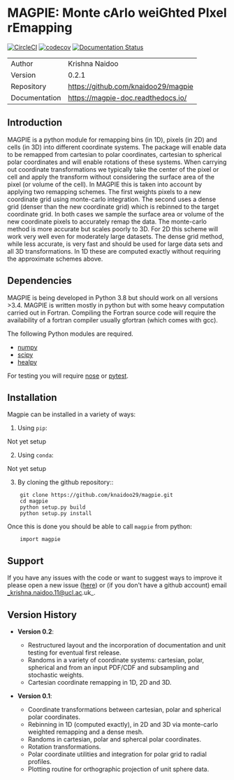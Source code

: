 # MAGPIE: Monte cArlo weiGhted PIxel rEmapping

[![CircleCI](https://circleci.com/gh/knaidoo29/magpie/tree/master.svg?style=svg)](https://circleci.com/gh/knaidoo29/magpie/tree/master)
[![codecov](https://codecov.io/gh/knaidoo29/magpie/branch/master/graph/badge.svg?token=P7H8FAJT43)](https://codecov.io/gh/knaidoo29/magpie)
[![Documentation Status](https://readthedocs.org/projects/magpie-doc/badge/?version=latest)](https://magpie-doc.readthedocs.io/en/latest/?badge=latest)

|               |                                       |
|---------------|---------------------------------------|
| Author        | Krishna Naidoo                        |          
| Version       | 0.2.1                                 |
| Repository    | https://github.com/knaidoo29/magpie   |
| Documentation | https://magpie-doc.readthedocs.io/    |


## Introduction

MAGPIE is a python module for remapping bins (in 1D), pixels (in 2D) and cells
(in 3D) into different coordinate systems. The package will enable data to be
remapped from cartesian to polar coordinates, cartesian to spherical polar coordinates
and will enable rotations of these systems. When carrying out coordinate transformations
we typically take the center of the pixel or cell and apply the transform without
considering the surface area of the pixel (or volume of the cell). In MAGPIE this is
taken into account by applying two remapping schemes. The first weights pixels to a new
coordinate grid using monte-carlo integration. The second uses a dense grid (denser than
the new coordinate grid) which is rebinned to the target coordinate grid. In both cases
we sample the surface area or volume of the new coordinate pixels to accurately remap the
data. The monte-carlo method is more accurate but scales poorly to 3D. For 2D this scheme
will work very well even for moderately large datasets. The dense grid method, while less
accurate, is very fast and should be used for large data sets and all 3D transformations.
In 1D these are computed exactly without requiring the approximate schemes above.

## Dependencies

MAGPIE is being developed in Python 3.8 but should work on all versions >3.4. MAGPIE
is written mostly in python but with some heavy computation carried out in Fortran.
Compiling the Fortran source code will require the availability of a fortran compiler
usually gfortran (which comes with gcc).

The following Python modules are required.

* [numpy](http://www.numpy.org/)
* [scipy](https://scipy.org/)
* [healpy](https://healpy.readthedocs.io/)

For testing you will require [nose](https://nose.readthedocs.io/en/latest/) or [pytest](http://pytest.org/en/latest/).


## Installation

Magpie can be installed in a variety of ways:

1. Using `pip`:

  Not yet setup

2. Using `conda`:

  Not yet setup

3. By cloning the github repository::

  ```
      git clone https://github.com/knaidoo29/magpie.git
      cd magpie
      python setup.py build
      python setup.py install
  ```

Once this is done you should be able to call `magpie` from python:

```
    import magpie
```

## Support

If you have any issues with the code or want to suggest ways to improve it please
open a new issue ([here](https://github.com/knaidoo29/magpie/issues)) or (if you don't have a github account) email _krishna.naidoo.11@ucl.ac.uk_.

## Version History

* **Version 0.2**:
    * Restructured layout and the incorporation of documentation and unit testing for eventual first release.
    * Randoms in a variety of coordinate systems: cartesian, polar, spherical and from an input PDF/CDF and subsampling and stochastic weights.
    * Cartesian coordinate remapping in 1D, 2D and 3D.

* **Version 0.1**:
    * Coordinate transformations between cartesian, polar and spherical polar coordinates.
    * Rebinning in 1D (computed exactly), in 2D and 3D via monte-carlo weighted remapping and a dense mesh.
    * Randoms in cartesian, polar and sphercal polar coordinates.
    * Rotation transformations.
    * Polar coordinate utilities and integration for polar grid to radial profiles.
    * Plotting routine for orthographic projection of unit sphere data.
